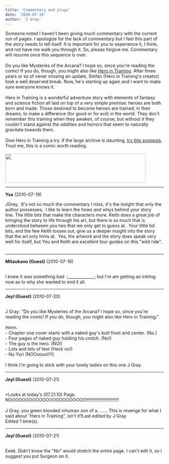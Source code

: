 ```yaml
---
title: 'Commentary and plugs'
date: '2010-07-19'
author: 'J Gray'
---
```


Someone noted I haven't been giving much commentary with the current run of pages. I apologize for the lack of commentary but I feel this part of the story needs to tell itself. It is important for you to experience it, I think, and not have me walk you through it. So, please forgive me. Commentary will resume once this sequence is over.<br><br>Do you like Mysteries of the Arcana? I hope so, since you're reading the comic! If you do, though, you might also like <a name="" target="_blank" classname="" class="" href="http://www.herointrainingcomic.com/">Hero in Training</a>. After three years or so of never missing an update, Stefan (Hero in Training's creator) took a well deserved break. Now, he's starting up again and I want to make sure everyone knows it.<br><br>Hero in Training is a wonderful adventure story with elements of fantasy and science fiction all laid on top of a very simple premise: heroes are both born and made. Those destined to become heroes are trained, in their dreams, to make a difference (for good or for evil) in the world. They don't remember this training when they awaken, of course, but without it they couldn't stand against the oddities and horrors that seem to naturally gravitate towards them.<br><br>Give Hero in Training a try. If the large archive is daunting, <a name="" target="_blank" classname="" class="" href="http://www.herointrainingcomic.com/?date=2010-03-15">try this synopsis</a>. Trust me, this is a comic worth reading.<br><br><a name="" target="_blank" classname="" class="" href="http://www.herointrainingcomic.com/"><img style="width: 446px; height: 92px;" alt="" src="/pics/hero.png" vspace="" border="0" hspace=""></a><br>

---
**Ysa** (2010-07-19)

JGrey, &nbsp;It's not so much the commentary I miss, it's the insight that only the author possesses.&nbsp; I like to learn the hows and whys behind your story line.&nbsp;The little bits that make the characters more.&nbsp;Keith does a great job of bringing the story to life through his art, but there is so much that is understood between you two that we only get to guess at.&nbsp; Your little tid bits, and the few Keith tosses out, give us a deeper insight into the story that the art only hints at.&nbsp; Yes, the artwork and the story does speak very well for itself, but You and Keith are excellent tour guides on this "wild ride".<br><br>

---
**Mitaukano (Guest)** (2010-07-19)

<br> I knew it was something bad &nbsp;;_____________; but I'm am getting an inkling now as to why she wanted to end it all.&nbsp;

---
**Jeyl (Guest)** (2010-07-20)

<br> J Gray: "Do you like Mysteries of the Arcana? I hope so, since you're reading the comic! If you do, though, you might also like Hero in Training."
<br>
<br>Hmm. 
<br>- Chapter one cover starts with a naked guy's butt front and center. (No.)
<br>- Four pages of naked guy holding his crotch. (No!)
<br>- The guy is the hero. (NO!)
<br>- Lots and lots of text (Heck no!)
<br>- No Yuri (NOOoooo!!!!)
<br>
<br>I think I'm going to stick with your lovely ladies on this one J Gray.

---
**Jeyl (Guest)** (2010-07-21)

<br> *Looks at today's (07.21.10) Page.  NOOOOOOOOOOOOOOOOOOOOOOO!!!!!!!!!!!!!!!!!!!!!!!!!! <br><br>J Gray, you green blooded inhuman son of a........ This is revenge for what I said about "Hero in Training", isn't it?Last edited by J Gray<br>Edited 1 time(s).

---
**Jeyl (Guest)** (2010-07-21)

<br> Eeek. Didn't know the "No" would stretch the entire page. I can't edit it, so I suggest you put Surgeon on it.

